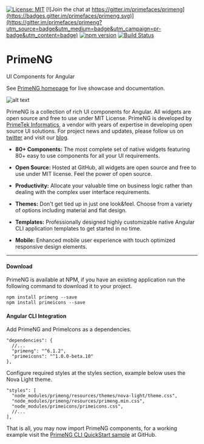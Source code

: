 
[![License: MIT](https://img.shields.io/badge/License-MIT-yellow.svg)](https://opensource.org/licenses/MIT)
[![Join the chat at https://gitter.im/primefaces/primeng](https://badges.gitter.im/primefaces/primeng.svg)](https://gitter.im/primefaces/primeng?utm_source=badge&utm_medium=badge&utm_campaign=pr-badge&utm_content=badge)
[![npm version](https://badge.fury.io/js/primeng.svg)](https://badge.fury.io/js/primeng)
[![Build Status](https://travis-ci.org/primefaces/primeng.svg?branch=master)](https://travis-ci.org/primefaces/primeng)

# PrimeNG

UI Components for Angular

See [PrimeNG homepage](http://www.primefaces.org/primeng) for live showcase and documentation.

![alt text](https://www.primefaces.org/wp-content/uploads/2018/05/primeng-sidebar.svg "PrimeNG")

PrimeNG is a collection of rich UI components for Angular. All widgets are open source and free to use under MIT License. PrimeNG is developed by [PrimeTek Informatics](http://www.primetek.com.tr), a vendor with years of expertise in developing open source UI solutions. For project news and updates, please follow us on [twitter](https://twitter.com/prime_ng) and visit our [blog](https://www.primefaces.org/blog).

 - **80+ Components:** The most complete set of native widgets featuring 80+
   easy to use components for all your UI requirements.

- **Open Source:** Hosted at GitHub, all widgets are open source and free to use under MIT license. Feel the power of open source.

- **Productivity:** Allocate your valuable time on business logic rather than dealing with the complex user interface requirements.

- **Themes:** Don't get tied up in just one look&feel. Choose from a variety of options including material and flat design.

- **Templates:** Professionally designed highly customizable native Angular CLI application templates to get started in no time.

- **Mobile:** Enhanced mobile user experience with touch optimized responsive design elements.

---

#### Download

PrimeNG is available at NPM, if you have an existing application run the following command to download it to your project.

```
npm install primeng --save
npm install primeicons --save
```

#### Angular CLI Integration

Add PrimeNG and PrimeIcons as a dependencies.

```
"dependencies": {
  //...
  "primeng": "^6.1.2",
  "primeicons": "^1.0.0-beta.10"
},
```

Configure required styles at the styles section, example below uses the Nova Light theme.

```
"styles": [
  "node_modules/primeng/resources/themes/nova-light/theme.css",
  "node_modules/primeng/resources/primeng.min.css",
  "node_modules/primeicons/primeicons.css",
  //...
],
```

That is all, you may now import PrimeNG components, for a working example visit the [PrimeNG CLI QuickStart sample](https://github.com/primefaces/primeng-quickstart-cli) at GitHub.
